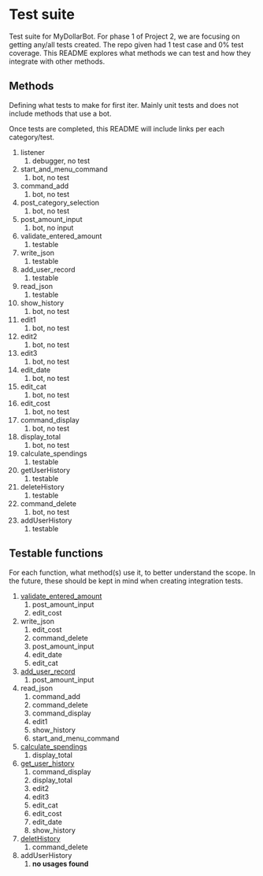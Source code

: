 # Test suite

Test suite for MyDollarBot. For phase 1 of Project 2, we are focusing on getting any/all tests created.
The repo given had 1 test case and 0% test coverage. This README explores what methods we can test
and how they integrate with other methods.

## Methods
Defining what tests to make for first iter.
Mainly unit tests and does not include methods that use a bot. 

Once tests are completed, this README will include links per each category/test.

1. listener 
   1. debugger, no test 
2. start_and_menu_command 
   1. bot, no test 
3. command_add 
   1. bot, no test
4. post_category_selection 
   1. bot, no test 
5. post_amount_input 
   1. bot, no input 
6. validate_entered_amount 
   1. testable 
7. write_json 
   1. testable 
8. add_user_record 
   1. testable 
9. read_json 
   1. testable 
10. show_history 
    1. bot, no test 
11. edit1 
    1. bot, no test 
12. edit2 
    1. bot, no test 
13. edit3 
    1. bot, no test 
14. edit_date 
    1. bot, no test 
15. edit_cat 
    1. bot, no test 
16. edit_cost 
    1. bot, no test 
17. command_display 
    1. bot, no test
18. display_total 
    1. bot, no test 
19. calculate_spendings 
    1. testable 
20. getUserHistory 
    1. testable 
21. deleteHistory 
    1. testable 
22. command_delete 
    1. bot, no test 
23. addUserHistory 
    1. testable


## Testable functions
For each function, what method(s) use it, to better understand the scope. 
In the future, these should be kept in mind when creating integration tests.

1. [validate_entered_amount](test/unit/test_validate_entered_amount.py)
   1. post_amount_input
   2. edit_cost
2. write_json
   1. edit_cost
   2. command_delete
   3. post_amount_input
   4. edit_date
   5. edit_cat
3. [add_user_record](test/unit/test_add_user_record.py)
   1. post_amount_input
4. read_json
   1. command_add
   2. command_delete
   3. command_display
   4. edit1
   5. show_history
   6. start_and_menu_command
5. [calculate_spendings](test/unit/test_calculate_spendings.py)
   1. display_total
6. [get_user_history](test/unit/test_get_user_history.py)
   1. command_display
   2. display_total
   3. edit2
   4. edit3
   5. edit_cat
   6. edit_cost
   7. edit_date
   8. show_history
7. [deletHistory](test/unit/test_delete_history.py)
   1. command_delete
8. addUserHistory
   1. **no usages found**